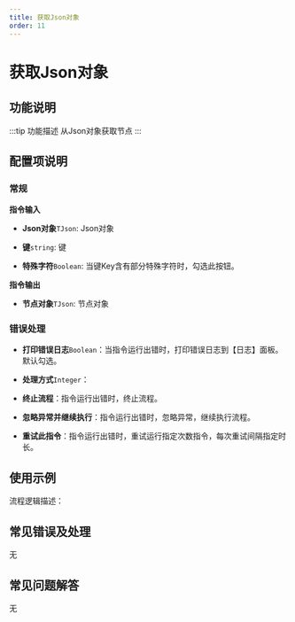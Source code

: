 ```yaml
---
title: 获取Json对象
order: 11
---
```


# 获取Json对象

## 功能说明

:::tip 功能描述
从Json对象获取节点
:::

## 配置项说明

### 常规

**指令输入**

- **Json对象**`TJson`: Json对象

- **键**`string`: 键

- **特殊字符**`Boolean`: 当键Key含有部分特殊字符时，勾选此按钮。


**指令输出**

- **节点对象**`TJson`: 节点对象

### 错误处理

- **打印错误日志**`Boolean`：当指令运行出错时，打印错误日志到【日志】面板。默认勾选。

- **处理方式**`Integer`：

 - **终止流程**：指令运行出错时，终止流程。

 - **忽略异常并继续执行**：指令运行出错时，忽略异常，继续执行流程。

 - **重试此指令**：指令运行出错时，重试运行指定次数指令，每次重试间隔指定时长。

## 使用示例

流程逻辑描述：

## 常见错误及处理

无

## 常见问题解答

无

